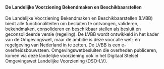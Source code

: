 #### De Landelijke Voorziening Bekendmaken en Beschikbaarstellen

De Landelijke Voorziening Bekendmaken en Beschikbaarstellen (LVBB) biedt alle
functionaliteiten om besluiten te ontvangen, valideren, bekendmaken,
consolideren en beschikbaar stellen als besluit en geconsolideerde versie
(regeling). De LVBB wordt ontwikkeld in het kader van de Omgevingswet, maar de
ambitie is deze voor alle wet- en regelgeving van Nederland in te zetten. De
LVBB is een e-overheidsbouwsteen. Omgevingswetbesluiten die overheden
publiceren, komen via deze landelijke voorziening ook in het Digitaal Stelsel
Omgevingswet Landelijke Voorziening (DSO-LV).
